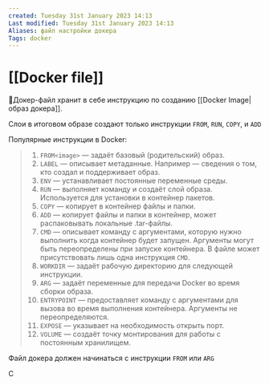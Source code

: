 ```yaml
---
created: Tuesday 31st January 2023 14:13
Last modified: Tuesday 31st January 2023 14:13
Aliases: файл настройки докера
Tags: docker
---
```


# [[Docker file]]

📌Докер-файл хранит в себе инструкцию по созданию [[Docker Image|образ докера]]. 

Слои в итоговом образе создают только инструкции `FROM`, `RUN`, `COPY`, и `ADD` 
 
Популярные инструкции в Docker:
>1. `FROM<image>` — задаёт базовый (родительский) образ.
>2. `LABEL` — описывает метаданные. Например — сведения о том, кто создал и поддерживает образ.
>3. `ENV` — устанавливает постоянные переменные среды.
>4. `RUN` — выполняет команду и создаёт слой образа. Используется для установки в контейнер пакетов.
>5. `COPY` — копирует в контейнер файлы и папки.
>6. `ADD` — копирует файлы и папки в контейнер, может распаковывать локальные .tar-файлы.
>7. `CMD` — описывает команду с аргументами, которую нужно выполнить когда контейнер будет запущен. Аргументы могут быть переопределены при запуске контейнера. В файле может присутствовать лишь одна инструкция `CMD`.
>8.  `WORKDIR` — задаёт рабочую директорию для следующей инструкции.
>9.  `ARG` — задаёт переменные для передачи Docker во время сборки образа.
>10.  `ENTRYPOINT` — предоставляет команду с аргументами для вызова во время выполнения контейнера. Аргументы не переопределяются.
>11.  `EXPOSE` — указывает на необходимость открыть порт.
>12.  `VOLUME` — создаёт точку монтирования для работы с постоянным хранилищем.


Файл докера должен начинаться с инструкции `FROM` или `ARG`

С